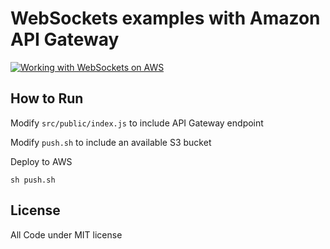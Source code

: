# WebSockets examples with Amazon API Gateway

[![Working with WebSockets on AWS](https://img.youtube.com/vi/ZuoZpf3JnY8/0.jpg)](https://www.youtube.com/watch?v=ZuoZpf3JnY8)

## How to Run

Modify `src/public/index.js` to include API Gateway endpoint

Modify `push.sh` to include an available S3 bucket

Deploy to AWS

`sh push.sh`

## License

All Code under MIT license
